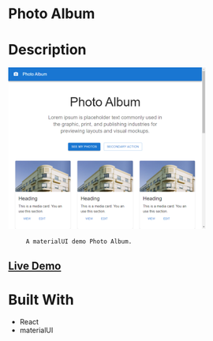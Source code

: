# Photo Album

# Description

[<img alt="" width="400px" src="public/example.png" />](https://github.com/samgliu/materialui-demo)

         A materialUI demo Photo Album.

[<h2>Live Demo</h2>](https://samgliu.github.io/materialui-demo/)

# Built With

-   React
-   materialUI